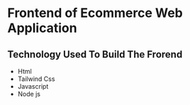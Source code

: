# Frontend of Ecommerce Web Application

## Technology Used To Build The Frorend

- Html
- Tailwind Css
- Javascript
- Node js


